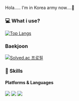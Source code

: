 Hola..... I'm in Korea army now....🚀

### 💻 What i use?
[![Top Langs](https://github-readme-stats.vercel.app/api/top-langs/?username=jeha0714&langs_count=9&layout=compact&theme=dark)](https://github.com/jeha0714/jeha0714)


### Baekjoon
[![Solved.ac
프로필](http://mazassumnida.wtf/api/v2/generate_badge?boj=jeha0714)](https://solved.ac/jeha0714)


### 💪 Skills
#### Platforms & Languages
<p>
    <img src="https://img.shields.io/badge/C-A8B9CC?style=round-square&logo=C&logoColor=white"/>
    <img src="https://img.shields.io/badge/Java-007396?style=round-square&logo=Java&logoColor=white"/>
    <img src="https://img.shields.io/badge/Python-3766AB?style=round-square&logo=Python&logoColor=white"/>
</p> 
